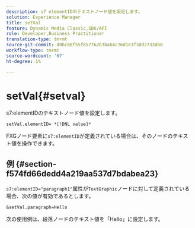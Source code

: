 ```yaml
---
description: s7 elementIDのテキストノード値を設定します。
solution: Experience Manager
title: setVal
feature: Dynamic Media Classic,SDK/API
role: Developer,Business Practitioner
translation-type: tm+mt
source-git-commit: d0bc88f55f857762b3bab4c76d1e3f3dd2733d60
workflow-type: tm+mt
source-wordcount: '67'
ht-degree: 1%

---
```



# setVal{#setval}

s7:elementIDのテキストノード値を設定します。

`setVal.elementID= *[!DNL value]*`

FXGノード要素に`s7:elementID`が定義されている場合は、そのノードのテキスト値を操作できます。

## 例 {#section-f574fd66dedd4a219aa537d7bdabea23}

`s7:elementID="paragraph1"`属性が`TextGraphic`ノードに対して定義されている場合、次の値が有効であるとします。

`&setVal.paragraph=Hello`

次の使用例は、段落ノードのテキスト値を「Hello」に設定します。
